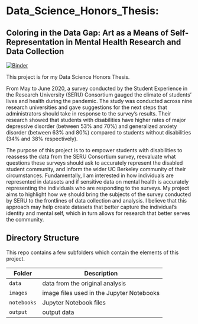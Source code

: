 # Data_Science_Honors_Thesis:
## Coloring in the Data Gap: Art as a Means of Self-Representation in Mental Health Research and Data Collection

[![Binder](https://mybinder.org/badge_logo.svg)](https://mybinder.org/v2/gh/ls88-openscienceconnector/final-project/master)

This project is for my Data Science Honors Thesis. 

From May to June 2020, a survey conducted by the Student Experience in the Research University (SERU) Consortium gauged the climate of students’ lives and health during the pandemic. The study was conducted across nine research universities and gave suggestions for the next steps that administrators should take in response to the survey’s results. Their research showed that students with disabilities have higher rates of major depressive disorder (between 53% and 70%) and generalized anxiety disorder (between 63% and 80%) compared to students without disabilities (34% and 38% respectively). 

The purpose of this project is to to empower students with disabilities to reassess the data from the SERU Consortium survey, reevaluate what questions these surveys should ask to accurately represent the disabled student community, and inform the wider UC Berkeley community of their circumstances. Fundamentally, I am interested in how individuals are represented in datasets and if sensitive data on mental health is accurately representing the individuals who are responding to the surveys. My project aims to highlight how we should bring the subjects of the survey conducted by SERU to the frontlines of data collection and analysis. I believe that this approach may help create datasets that better capture the individual’s identity and mental self, which in turn allows for research that better serves the community. 

## Directory Structure

This repo contains a few subfolders which contain the elements of this project.

| Folder | Description |
|-----|-----|
| `data`  | data from the original analysis |
| `images`  | image files used in the Jupyter Notebooks  |
| `notebooks`  | Jupyter Notebook files |
| `output`  | output data |
